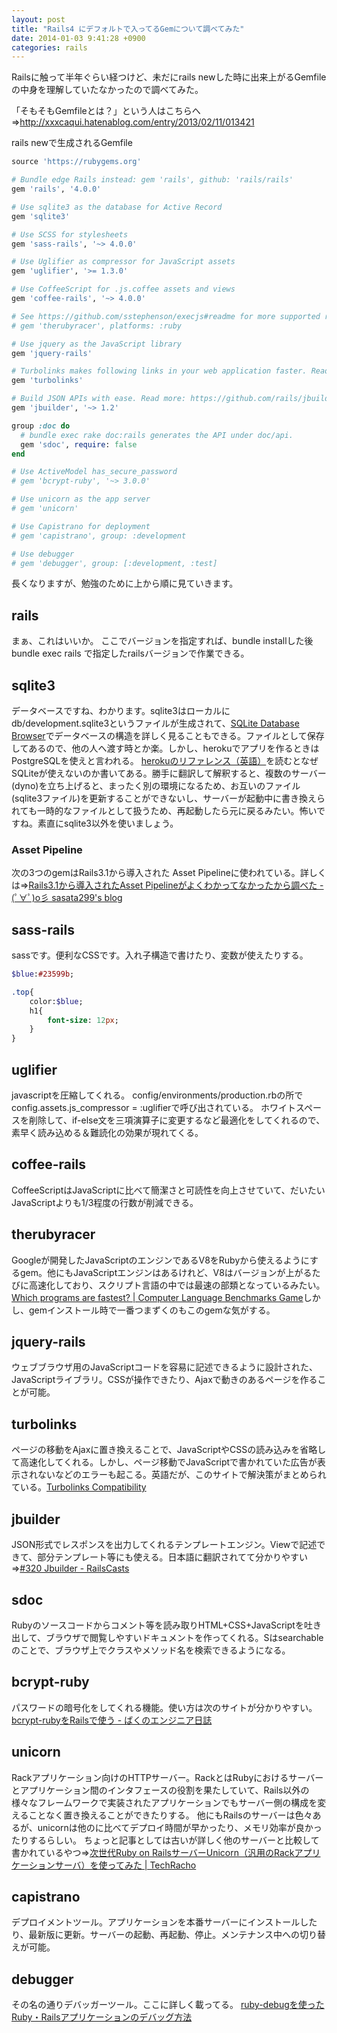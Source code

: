 ```yaml
---
layout: post
title: "Rails4 にデフォルトで入ってるGemについて調べてみた"
date: 2014-01-03 9:41:28 +0900
categories: rails
---
```


Railsに触って半年ぐらい経つけど、未だにrails newした時に出来上がるGemfileの中身を理解していたなかったので調べてみた。

「そもそもGemfileとは？」という人はこちらへ⇒http://xxxcaqui.hatenablog.com/entry/2013/02/11/013421

rails newで生成されるGemfile

```ruby
source 'https://rubygems.org'

# Bundle edge Rails instead: gem 'rails', github: 'rails/rails'
gem 'rails', '4.0.0'

# Use sqlite3 as the database for Active Record
gem 'sqlite3'

# Use SCSS for stylesheets
gem 'sass-rails', '~> 4.0.0'

# Use Uglifier as compressor for JavaScript assets
gem 'uglifier', '>= 1.3.0'

# Use CoffeeScript for .js.coffee assets and views
gem 'coffee-rails', '~> 4.0.0'

# See https://github.com/sstephenson/execjs#readme for more supported runtimes
# gem 'therubyracer', platforms: :ruby

# Use jquery as the JavaScript library
gem 'jquery-rails'

# Turbolinks makes following links in your web application faster. Read more: https://github.com/rails/turbolinks
gem 'turbolinks'

# Build JSON APIs with ease. Read more: https://github.com/rails/jbuilder
gem 'jbuilder', '~> 1.2'

group :doc do
  # bundle exec rake doc:rails generates the API under doc/api.
  gem 'sdoc', require: false
end

# Use ActiveModel has_secure_password
# gem 'bcrypt-ruby', '~> 3.0.0'

# Use unicorn as the app server
# gem 'unicorn'

# Use Capistrano for deployment
# gem 'capistrano', group: :development

# Use debugger
# gem 'debugger', group: [:development, :test]
```

長くなりますが、勉強のために上から順に見ていきます。

## rails
まぁ、これはいいか。
ここでバージョンを指定すれば、bundle installした後bundle exec rails で指定したrailsバージョンで作業できる。

## sqlite3
データベースですね、わかります。sqlite3はローカルにdb/development.sqlite3というファイルが生成されて、[SQLite Database Browser](http://sourceforge.net/projects/sqlitebrowser/)でデータベースの構造を詳しく見ることもできる。ファイルとして保存してあるので、他の人へ渡す時とか楽。しかし、herokuでアプリを作るときはPostgreSQLを使えと言われる。
[herokuのリファレンス（英語）](https://devcenter.heroku.com/articles/sqlite3)を読むとなぜSQLiteが使えないのか書いてある。勝手に翻訳して解釈すると、複数のサーバー(dyno)を立ち上げると、まったく別の環境になるため、お互いのファイル(sqlite3ファイル)を更新することができないし、サーバーが起動中に書き換えられても一時的なファイルとして扱うため、再起動したら元に戻るみたい。怖いですね。素直にsqlite3以外を使いましょう。

### Asset Pipeline
次の3つのgemはRails3.1から導入された Asset Pipelineに使われている。詳しくは⇒[Rails3.1から導入されたAsset Pipelineがよくわかってなかったから調べた - (ﾟ∀ﾟ)o彡 sasata299's blog](http://blog.livedoor.jp/sasata299/archives/51851170.html)

## sass-rails
sassです。便利なCSSです。入れ子構造で書けたり、変数が使えたりする。

```sass
$blue:#23599b;

.top{
	color:$blue;
	h1{
		font-size: 12px;
	}
}
```

## uglifier
javascriptを圧縮してくれる。
config/environments/production.rbの所で
config.assets.js_compressor = :uglifierで呼び出されている。
ホワイトスペースを削除して、if-else文を三項演算子に変更するなど最適化をしてくれるので、素早く読み込める＆難読化の効果が現れてくる。

## coffee-rails
CoffeeScriptはJavaScriptに比べて簡潔さと可読性を向上させていて、だいたいJavaScriptよりも1/3程度の行数が削減できる。

## therubyracer
Googleが開発したJavaScriptのエンジンであるV8をRubyから使えるようにするgem。他にもJavaScriptエンジンはあるけれど、V8はバージョンが上がるたびに高速化しており、スクリプト言語の中では最速の部類となっているみたい。[Which programs are fastest? | Computer Language Benchmarks Game](http://benchmarksgame.alioth.debian.org/u32/which-programs-are-fastest.php?)しかし、gemインストール時で一番つまずくのもこのgemな気がする。

## jquery-rails
ウェブブラウザ用のJavaScriptコードを容易に記述できるように設計された、JavaScriptライブラリ。CSSが操作できたり、Ajaxで動きのあるページを作ることが可能。

## turbolinks
ページの移動をAjaxに置き換えることで、JavaScriptやCSSの読み込みを省略して高速化してくれる。しかし、ページ移動でJavaScriptで書かれていた広告が表示されないなどのエラーも起こる。英語だが、このサイトで解決策がまとめられている。[Turbolinks Compatibility](http://reed.github.io/turbolinks-compatibility/)

## jbuilder
JSON形式でレスポンスを出力してくれるテンプレートエンジン。Viewで記述できて、部分テンプレート等にも使える。日本語に翻訳されてて分かりやすい⇒[#320 Jbuilder - RailsCasts](http://railscasts.com/episodes/320-jbuilder?language=ja&view=asciicast)

## sdoc
Rubyのソースコードからコメント等を読み取りHTML+CSS+JavaScriptを吐き出して、ブラウザで閲覧しやすいドキュメントを作ってくれる。Sはsearchableのことで、ブラウザ上でクラスやメソッド名を検索できるようになる。

## bcrypt-ruby
パスワードの暗号化をしてくれる機能。使い方は次のサイトが分かりやすい。[bcrypt-rubyをRailsで使う - ばくのエンジニア日誌](http://bakunyo.hatenablog.com/entry/2013/05/26/bcrypt-ruby%E3%82%92Rails%E3%81%A7%E4%BD%BF%E3%81%86)

## unicorn
Rackアプリケーション向けのHTTPサーバー。RackとはRubyにおけるサーバーとアプリケーション間のインタフェースの役割を果たしていて、Rails以外の様々なフレームワークで実装されたアプリケーションでもサーバー側の構成を変えることなく置き換えることができたりする。
他にもRailsのサーバーは色々あるが、unicornは他のに比べてデプロイ時間が早かったり、メモリ効率が良かったりするらしい。
ちょっと記事としては古いが詳しく他のサーバーと比較して書かれているやつ⇒[次世代Ruby on RailsサーバーUnicorn（汎用のRackアプリケーションサーバ）を使ってみた | TechRacho](http://techracho.bpsinc.jp/piichan1031/2010_07_09/2075)

## capistrano
デプロイメントツール。アプリケーションを本番サーバーにインストールしたり、最新版に更新。サーバーの起動、再起動、停止。メンテナンス中への切り替えが可能。

## debugger
その名の通りデバッガーツール。ここに詳しく載ってる。
[ruby-debugを使ったRuby・Railsアプリケーションのデバッグ方法](https://gist.github.com/tkyowa/1378694)